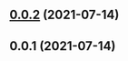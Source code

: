 ## [0.0.2](https://github.com/scriptabytes/v3-extension-react-template/compare/v0.0.1...v0.0.2) (2021-07-14)

## 0.0.1 (2021-07-14)

